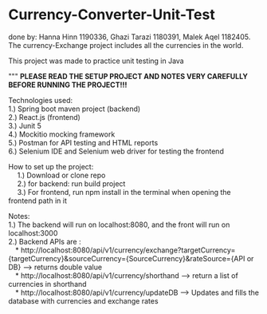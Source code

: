 # Currency-Converter-Unit-Test
done by: Hanna Hinn 1190336, Ghazi Tarazi 1180391, Malek Aqel 1182405.  
The currency-Exchange project includes all the currencies in the world.   

This project was made to practice unit testing in Java   

 """ **PLEASE READ THE SETUP PROJECT AND NOTES VERY CAREFULLY BEFORE RUNNING THE PROJECT!!!**  

Technologies used:   
1.) Spring boot maven project (backend)   
2.) React.js (frontend)   
3.) Junit 5  
4.) Mockitio mocking framework   
5.) Postman for API testing and HTML reports  
6.) Selenium IDE and Selenium web driver for testing the frontend

How to set up the project:  
&emsp; 1.) Download or clone repo    
&emsp; 2.) for backend: run build project   
&emsp; 3.) For frontend, run npm install in the terminal when opening the frontend path in it     





  
Notes:   
1.) The backend will run on localhost:8080, and the front will run on localhost:3000  
2.) Backend APIs are :  
&emsp;* http://localhost:8080/api/v1/currency/exchange?targetCurrency={targetCurrency}&sourceCurrency={SourceCurrency}&rateSource={API or DB} --> returns double value  
&emsp;* http://localhost:8080/api/v1/currency/shorthand --> return a list of currencies in shorthand  
&emsp;* http://localhost:8080/api/v1/currency/updateDB --> Updates and fills the database with currencies and exchange rates

